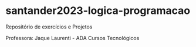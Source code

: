 # santander2023-logica-programacao
Repositório de exercícios e Projetos

Professora: Jaque Laurenti - ADA Cursos Tecnológicos
